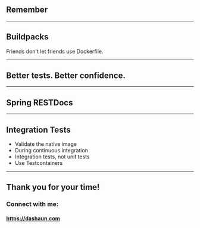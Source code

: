 ## Remember

---

## Buildpacks

Friends don't let friends use Dockerfile.

---

## Better tests. Better confidence.

---

## Spring RESTDocs

---

## Integration Tests

* Validate the native image
* During continuous integration
* Integration tests, not unit tests
* Use Testcontainers

---

## Thank you for your time!

### Connect with me:

#### https://dashaun.com